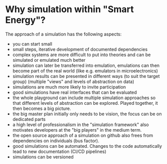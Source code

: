 # Why simulation within "Smart Energy"?

The approach of a simulation has the following aspects:
- you can start small 
- small steps, iterative development of documented dependencies 
- complex systems are more difficult to put into theories and can be simulated or emulated much better
- simulation can later be transferred into emulation, emulations can then become part of the real world (like e.g. emulators in microelectronics)
- simulation results can be presented in different ways (to suit the target group) (multiple "views" and levels of abstraction on data)
- simulations are much more likely to invite participation
- good simulations have real interfaces that can be evaluated
- the whole playground can include multiple simulation approaches so that different levels of abstraction can be explored. Played together, it then becomes a big picture. 
- the big master plan initially only needs to be vision, the focus can be on dedicated parts
- a high level of professionalism in the "simulation framework" also motivates developers at the "big players" in the medium term. 
- the open source approach of a simulation on github also frees from dependencies on individuals (bus factor).
- good simulations can be automated. Changes to the code automatically lead to new documentation (CI/CD pipelines)
- simulations can be versioned
